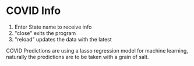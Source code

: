# COVID Info

1. Enter State name to receive info
2. "close" exits the program
3. "reload" updates the data with the latest

COVID Predictions are using a lasso regression model for machine learning, naturally the predictions are to be taken with a grain of salt.

